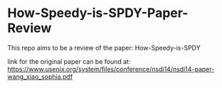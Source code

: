 # How-Speedy-is-SPDY-Paper-Review

This repo aims to be a review of the paper: How-Speedy-is-SPDY

link for the original paper can be found at: https://www.usenix.org/system/files/conference/nsdi14/nsdi14-paper-wang_xiao_sophia.pdf
